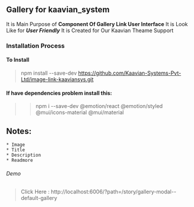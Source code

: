 ## Gallery for kaavian_system

It is Main Purpose of **Component Of Gallery Link User Interface** 
It is Look Like for ***User Friendly***
It is Created for Our Kaavian Theame Support

### Installation Process 

#### To Install

> npm install --save-dev https://github.com/Kaavian-Systems-Pvt-Ltd/image-link-kaaviansys.git

#### If have dependencies problem install this:

> > npm i --save-dev @emotion/react @emotion/styled @mui/icons-material @mui/material

## Notes:

    * Image 
    * Title
    * Description
    * Readmore

###### Demo

> Click Here : http://localhost:6006/?path=/story/gallery-modal--default-gallery

